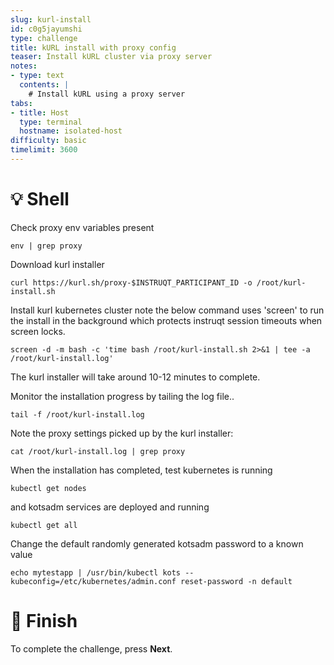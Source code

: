```yaml
---
slug: kurl-install
id: c0g5jayumshi
type: challenge
title: kURL install with proxy config
teaser: Install kURL cluster via proxy server
notes:
- type: text
  contents: |
    # Install kURL using a proxy server
tabs:
- title: Host
  type: terminal
  hostname: isolated-host
difficulty: basic
timelimit: 3600
---
```


💡 Shell
=========

Check proxy env variables present
```
env | grep proxy
```

Download kurl installer
```
curl https://kurl.sh/proxy-$INSTRUQT_PARTICIPANT_ID -o /root/kurl-install.sh
```

Install kurl kubernetes cluster
note the below command uses 'screen' to run the install in the background which protects instruqt session timeouts when screen locks.
```
screen -d -m bash -c 'time bash /root/kurl-install.sh 2>&1 | tee -a /root/kurl-install.log'
```

The kurl installer will take around 10-12 minutes to complete.

Monitor the installation progress by tailing the log file..
```
tail -f /root/kurl-install.log
```

Note the proxy settings picked up by the kurl installer:
```
cat /root/kurl-install.log | grep proxy
```

When the installation has completed, test kubernetes is running
```
kubectl get nodes
```

and kotsadm services are deployed and running
```
kubectl get all
```

Change the default randomly generated kotsadm password to a known value
```
echo mytestapp | /usr/bin/kubectl kots --kubeconfig=/etc/kubernetes/admin.conf reset-password -n default
```

🏁 Finish
==========

To complete the challenge, press **Next**.
